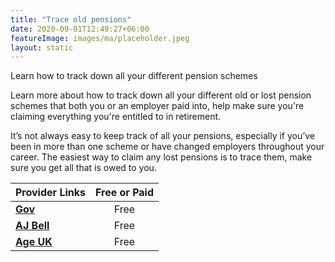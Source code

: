```yaml
---
title: "Trace old pensions"
date: 2020-09-01T12:49:27+06:00
featureImage: images/ma/placeholder.jpeg
layout: static
---
```


Learn how to track down all your different pension schemes

Learn more about how to track down all your different old or lost pension schemes that both you or an employer paid into, help make sure you're claiming everything you're entitled to in retirement.

It’s not always easy to keep track of all your pensions, especially if you’ve been in more than one scheme or have changed employers throughout your career. The easiest way to claim any lost pensions is to trace them, make sure you get all that is owed to you.

| Provider Links      | Free or Paid  |  
| :-----------          | :--------------:      |  
| [**Gov**](https://www.gov.uk/government/news/new-pension-tracing-service-website-launched) | Free | 
| [**AJ Bell**](https://www.ajbell.co.uk/find-my-pension?gclid=c78ba4fec26a1562676ac0bb9ef3b900) | Free | 
| [**Age UK**](https://www.ageuk.org.uk/information-advice/money-legal/pensions/tracing-old-pensions/) | Free | 
  

<br/><br/>






